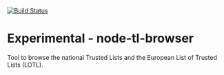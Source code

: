 [![Build Status](https://dev.azure.com/ymedlop/tl-browser/_apis/build/status/ymedlop.node-tl-browser?branchName=master)](https://dev.azure.com/ymedlop/tl-browser/_build/latest?definitionId=15&branchName=master)

# Experimental - node-tl-browser
Tool to browse the national Trusted Lists and the European List of Trusted Lists (LOTL).

